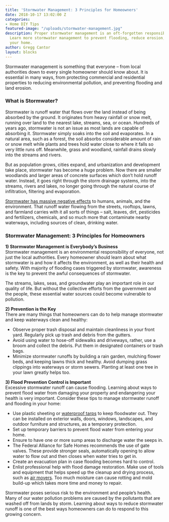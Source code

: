 ```yaml
---
title: 'Stormwater Management: 3 Principles for Homeowners'
date: 2018-10-17 13:02:00 Z
categories:
- Home DIY Tips
featured-image: "/uploads/stormwater-management.jpg"
description: Proper stormwater management is an oft-forgotten responsibility of many homeowners.
  Learn more stormwater management to prevent flooding, reduce erosion, and protect
  your home.
author: Gregg Cantor
layout: blocks
---
```


Stormwater management is something that everyone – from local authorities down to every single homeowner should know about. It is essential in many ways, from protecting commercial and residential properties to reducing environmental pollution, and preventing flooding and land erosion.

### What is Stormwater?

Stormwater is runoff water that flows over the land instead of being absorbed by the ground. It originates from heavy rainfall or snow melt, running over land to the nearest lake, streams, sea, or ocean. Hundreds of years ago, stormwater is not an issue as most lands are capable of absorbing it. Stormwater simply soaks into the soil and evaporates. In a natural area, such as a forest, the soil absorbs considerable amount of rain or snow melt while plants and trees hold water close to where it falls so very little runs off. Meanwhile, grass and woodland, rainfall drains slowly into the streams and rivers.

But as population grows, cities expand, and urbanization and development take place, stormwater has become a huge problem. Now there are smaller woodlands and larger areas of concrete surfaces which don’t hold runoff water. Instead, it goes right through the storm drainage systems, into the streams, rivers and lakes, no longer going through the natural course of infiltration, filtering and evaporation.

[Stormwater has massive negative effects](https://blogs.ei.columbia.edu/2018/04/03/stormwater-runoff-rain-flood/) to humans, animals, and the environment. That runoff water flowing from the streets, rooftops, lawns, and farmland carries with it all sorts of things – salt, leaves, dirt, pesticides and fertilizers, chemicals, and so much more that contaminate nearby waterways, including sources of clean, drinking water.

### Stormwater Management: 3 Principles for Homeowners

**1) Stormwater Management is Everybody’s Business**  
Stormwater management is an environmental responsibility of everyone, not just the local authorities. Every homeowner should learn about what stormwater is and how it affects the environment, as well as their health and safety. With majority of flooding cases triggered by stormwater, awareness is the key to prevent the awful consequences of stormwater. 

The streams, lakes, seas, and groundwater play an important role in our quality of life. But without the collective efforts from the government and the people, these essential water sources could become vulnerable to pollution.

**2) Prevention is the Key**  
There are many things that homeowners can do to help manage stormwater and keep waterways clean and healthy:

- Observe proper trash disposal and maintain cleanliness in your front yard. Regularly pick up trash and debris from the gutters.
- Avoid using water to hose-off sidewalks and driveways, rather, use a broom and collect the debris. Put them in designated containers or trash bags.
- Minimize stormwater runoffs by building a rain garden, mulching flower beds, and keeping lawns thick and healthy. Avoid dumping grass clippings into waterways or storm sewers. Planting at least one tree in your lawn greatly helps too.

**3) Flood Prevention Control is Important**  
Excessive stormwater runoff can cause flooding. Learning about ways to prevent flood water from damaging your property and endangering your health is very important. Consider these tips to manage stormwater runoff and flooding in your home:

- Use plastic sheeting or [waterproof tarps](https://grizzlytarps.com/) to keep floodwater out. They can be installed on exterior walls, doors, windows, landscapes, and outdoor furniture and structures, as a temporary protection. 
- Set up temporary barriers to prevent flood water from entering your home.
- Ensure to have one or more sump areas to discharge water the seeps in.
- The Federal Alliance for Safe Homes recommends the use of gate valves. These provide stronger seals, automatically opening to allow water to flow out and then closes when water tries to get in.
- Create an evacuation plan in case flooding becomes hard to control.
- Enlist professional help with flood damage restoration. Make use of tools and equipment that helps speed up the cleanup and drying process, such as [air movers](https://b-air.com/). Too much moisture can cause rotting and mold build-up which takes more time and money to repair.

Stormwater poses serious risk to the environment and people’s health. Many of our water pollution problems are caused by the pollutants that are washed off from lands by storm. Learning about ways to reduce stormwater runoff is one of the best ways homeowners can do to respond to this growing concern.